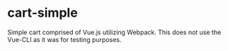 # cart-simple

Simple cart comprised of Vue.js utilizing Webpack. This does not use the Vue-CLI as it was for testing purposes. 
